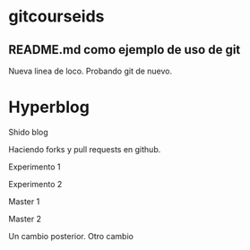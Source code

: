# gitcourseids

## README.md como ejemplo de uso de git

Nueva linea de loco.
Probando git de nuevo.

# Hyperblog
Shido blog

Haciendo forks y pull requests en github.

Experimento 1

Experimento 2

Master 1

Master 2

Un cambio posterior.
Otro cambio
